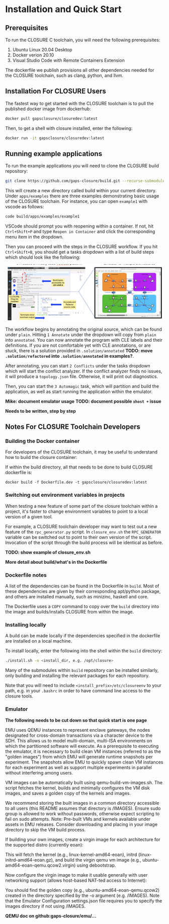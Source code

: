 # Installation and Quick Start 

## Prerequisites

To run the CLOSURE C toolchain, you will need the following prerequisites:

1. Ubuntu Linux 20.04 Desktop
2. Docker verion 20.10 
3. Visual Studio Code with Remote Containers Extension

The dockerfile we publish provisions all other dependencies needed for  
the CLOSURE toolchain, such as clang, python, and llvm.

## Installation For CLOSURE Users
The fastest way to get started with the CLOSURE toolchain
is to pull the published docker image from dockerhub:

```bash
docker pull gapsclosure/closuredev:latest
```

Then, to get a shell with closure installed, enter the following:

```bash
docker run -it gapsclosure/closuredev:latest 
```

## Running example applications

To run the example applications you will need to clone the
CLOSURE build repository:

```bash
git clone https://github.com/gaps-closure/build.git --recurse-submodules
```

This will create a new directory called build within your current directory.
Under `apps/examples` there are three examples demonstrating basic usage of
the CLOSURE toolchain. For instance, you can open `example1` with vscode as follows:

```bash
code build/apps/examples/example1
```

VSCode should prompt you with reopening within a container. If not, hit `Ctrl+Shift+P`
and type `Reopen in Container` and click the corresponding menu item in the dropdown.

Then you can proceed with the steps in the CLOSURE workflow. If you hit `Ctrl+Shift+B`,
you should get a tasks dropdown with a list of build steps which should look like the following:

![CLOSURE workflow in VSCode](docs/C/images/cvi.png)

The workflow begins by annotating the original source, which can be found under `plain`.
Hitting `1 Annotate` under the dropdown will copy from `plain` into `annotated`. You can
now annotate the program with CLE labels and their definitions. If you are not comfortable
yet with CLE annotations, or are stuck, there is a solution provided in `.solution/annotated` 
**TODO: move `.solution/refactored` into `.solution/annotated` in examples?**. 

After annotating, you can start `2 Conflicts` under the tasks dropdown which will start the conflict analyzer. If the conflict analyzer finds no issues, it will produce a `topology.json` file. Otherwise, it will print out
diagnostics.

Then, you can start the `3 Automagic` task, which will partition and build the application, as well
as start running the application within the emulator.

**Mike: document emulator usage**
**TODO: document possible `xhost +` issue**

**Needs to be written, step by step**

## Notes For CLOSURE Toolchain Developers

### Building the Docker container

For developers of the CLOSURE toolchain, it may be useful to
understand how to build the closure container:

If within the build directory, all that needs to be done to build
CLOSURE dockerfile is:

```
docker build -f Dockerfile.dev -t gapsclosure/closuredev:latest
```

### Switching out environment variables in projects

When testing a new feature of some part of the closure toolchain
within a project, it's faster to change environment variables to point
to a local version of a given tool.

For example, a CLOSURE toolchain developer may want to test out a new feature
of the `rpc_generator.py` script. In `closure_env.sh` the `RPC_GENERATOR`
variable can be switched out to point to their own version of the script. Invocation of
the script through the build process will be identical as before.

**TODO: show example of closure_env.sh**

**More detail about build/what's in the Dockerfile**

### Dockerfile notes

A list of the dependencies can be found in the Dockerfile in `build`.
Most of these dependencies are given by their corresponding apt/python package,
and others are installed manually, such as minizinc, haskell and core.

The Dockerfile uses a `COPY` command to copy over the `build` directory
into the image and builds/installs CLOSURE from within the image. 

### Installing locally

A build can be made locally if the dependencies specified in the dockerfile
are installed on a local machine. 

To install locally, enter the following into the shell within the `build` directory:

```bash
./install.sh -o <install_dir, e.g. /opt/closure>
```

Many of the submodules within `build` repository can be installed similarly, only building
and installing the relevant packages for each repository.

Note that you will need to include `<install_prefix>/etc/closureenv` to your path,
e.g. in your `.bashrc` in order to have command line access to the closure tools.

### Emulator  

**The following needs to be cut down so that quick start is one page**

EMU uses QEMU instances to represent enclave gateways, the nodes designated for cross-domain transactions via a character device to the SDH. This allows us to model multi-domain, multi-ISA environments on which the partitioned software will execute. As a prerequisite to executing the emulator, it is necessary to build clean VM instances (referred to as the "golden images") from which EMU will generate runtime snapshots per experiment. The snapshots allow EMU to quickly spawn clean VM instances for each experiment as well as support multiple experiments in parallel without interfering among users.

VM images can be automatically built using qemu-build-vm-images.sh. The script fetches the kernel, builds and minimally configures the VM disk images, and saves a golden copy of the kernels and images.

We recommend storing the built images in a common directory accessible to all users (this README assumes that directory is /IMAGES). Ensure sudo group is allowed to work without passwords, otherwise expect scripting to fail on sudo attempts. Note: Pre-built VMs and kernels available under assets in EMU releases. Consider downloading and placing in your image directory to skip the VM build process.

If building your own images, create a virgin image for each architecture for the supported distro (currently eoan):

This will fetch the kernel (e.g., linux-kernel-amd64-eoan), initrd (linux-initrd-amd64-eoan.gz), and build the virgin qemu vm image (e.g., ubuntu-amd64-eoan-qemu.qcow2.virgin) using debootstrap.

Now configure the virgin image to make it usable generally with user networking support (allows host-based NAT-ted access to Internet):

You should find the golden copy (e.g., ubuntu-amd64-eoan-qemu.qcow2) created in the directory specified by the -o argument (e.g. /IMAGES). Note that the Emulator Configuration settings.json file requires you to specify the images directory if not using /IMAGES.

**QEMU doc on github:gaps-closure/emu/...**
